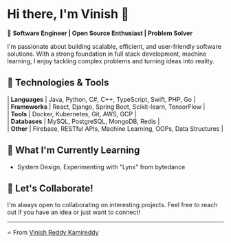 # Hi there, I'm Vinish 👋

🚀 **Software Engineer | Open Source Enthusiast | Problem Solver**

I'm passionate about building scalable, efficient, and user-friendly software solutions. With a strong foundation in full stack development, machine learning, I enjoy tackling complex problems and turning ideas into reality.

## 🔧 Technologies & Tools

| **Languages**       | Java, Python, C#, C++, TypeScript, Swift, PHP, Go |  
| **Frameworks**      | React, Django, Spring Boot, Scikit-learn, TensorFlow |  
| **Tools**           | Docker, Kubernetes, Git, AWS, GCP |  
| **Databases**       | MySQL, PostgreSQL, MongoDB, Redis |  
| **Other**           | Firebase, RESTful APIs, Machine Learning, OOPs, Data Structures |  

## 🌱 What I'm Currently Learning

- System Design, Experimenting with "Lynx" from bytedance

## 💬 Let's Collaborate!

I'm always open to collaborating on interesting projects. Feel free to reach out if you have an idea or just want to connect!

---

⭐️ From [Vinish Reddy Kamireddy](https://vinishreddy.com)
